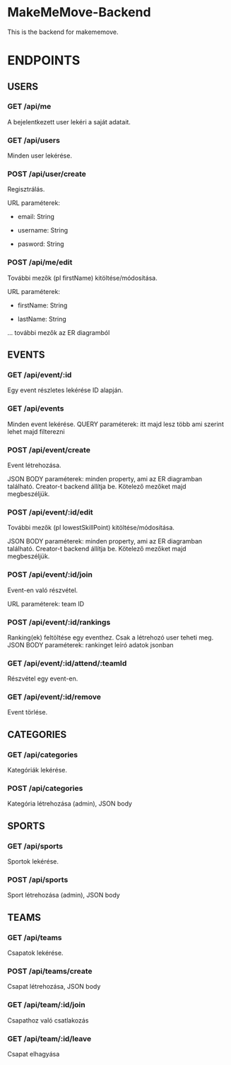 # MakeMeMove-Backend

This is the backend for makememove.

# ENDPOINTS

## USERS

### GET /api/me

A bejelentkezett user lekéri a saját adatait.

### GET /api/users

Minden user lekérése.


### POST /api/user/create

Regisztrálás.

URL paraméterek:
* email: String

* username: String

* pasword: String

### POST /api/me/edit

További mezők (pl firstName) kitöltése/módosítása.

URL paraméterek:

* firstName: String

* lastName: String

… további mezők az ER diagramból

## EVENTS

### GET /api/event/:id

Egy event részletes lekérése ID alapján.

### GET /api/events

Minden event lekérése.
QUERY paraméterek: itt majd lesz több ami szerint lehet majd filterezni


### POST /api/event/create

Event létrehozása.

JSON BODY paraméterek: minden property, ami az ER diagramban található. Creator-t backend állítja be. Kötelező mezőket majd megbeszéljük.

### POST /api/event/:id/edit

További mezők (pl lowestSkillPoint) kitöltése/módosítása.

JSON BODY paraméterek: minden property, ami az ER diagramban található. Creator-t backend állítja be. Kötelező mezőket majd megbeszéljük.

### POST /api/event/:id/join

Event-en való részvétel.

URL paraméterek: team ID

### POST /api/event/:id/rankings
Ranking(ek) feltöltése egy eventhez. Csak a létrehozó user teheti meg.
JSON BODY paraméterek: rankinget leíró adatok jsonban

### GET /api/event/:id/attend/:teamId
Részvétel egy event-en.

### GET /api/event/:id/remove
Event törlése.

## CATEGORIES

### GET /api/categories
Kategóriák lekérése.

### POST /api/categories
Kategória létrehozása (admin), JSON body

## SPORTS

### GET /api/sports
Sportok lekérése.

### POST /api/sports
Sport létrehozása (admin), JSON body

## TEAMS

### GET /api/teams
Csapatok lekérése.

### POST /api/teams/create
Csapat létrehozása, JSON body

### GET /api/team/:id/join
Csapathoz való csatlakozás

### GET /api/team/:id/leave
Csapat elhagyása
